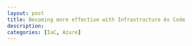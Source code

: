 ```yaml
---
layout: post
title: Becoming more effective with Infrastructure As Code
description: 
categories: [IaC, Azure]
---
```

